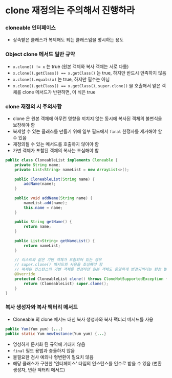 # clone 재정의는 주의해서 진행하라
### cloneable 인터페이스
* 상속받은 클래스가 복제해도 되는 클래스임을 명시하는 용도
### Object clone 메서드 일반 규약
* `x.clone() != x` 는 true (원본 객체와 복사 객체는 서로 다름)
* `x.clone().getClass() == x.getClass()` 는 true, 하지만 반드시 만족하지 않음
* `x.clone().equals(x)` 는 true, 하지만 필수는 아님
* `x.clone().getClass() == x.getClass()`, `super.clone()` 을 호출해서 얻은 객체를 clone 메서드가 반환하면, 이 식은 true
### clone 재정의 시 주의사항
* clone 은 원본 객체에 아무런 영향을 끼치지 않는 동시에 복사된 객체의 불변식을 보장해야 함
* 복제할 수 있는 클래스를 만들기 위해 일부 필드에서 `final` 한정자를 제거해야 할 수 있음
* 재정의될 수 있는 메서드를 호출하지 않아야 함
* 가변 객체가 포함된 객체의 복사는 조심해야 함
```java
public class CloneableList implements Cloneable {
    private String name;
    private List<String> nameList = new ArrayList<>();
    
    public CloneableList(String name) {
        addName(name);
    }
    
    public void addName(String name) {
        nameList.add(name);
        this.name = name;
    }
    
    public String getName() {
        return name;
    }
    
    public List<String> getNameList() {
        return nameList;
    }
    
    // 리스트와 같은 가변 객체가 포함되어 있는 경우
    // super.clone() 메서드의 사용을 조심해야 함
    // 복제된 인스턴스의 가변 객체를 변경하면 원본 객체도 동일하게 변경되버리는 현상 발생!
    @Override
    protected CloneableList clone() throws CloneNotSupportedException {
        return (CloneableList) super.clone();
    }
}
```
### 복사 생성자와 복사 팩터리 메서드
* Cloneable 의 clone 메서드 대신 복사 생성자와 복사 팩터리 메서드를 사용
```java
public Yum(Yum yum) {...}
public static Yum newInstance(Yum yum) {...}
```
* 엉성하게 문서화 된 규약에 기대지 않음
* `final` 필드 용법과 충돌하지 않음
* 불필요한 검사 예외나 형변환이 필요치 않음
* 해당 클래스가 구현한 '인터페이스' 타입의 인스턴스를 인수로 받을 수 있음 (변환 생성자, 변환 팩터리 메서드)